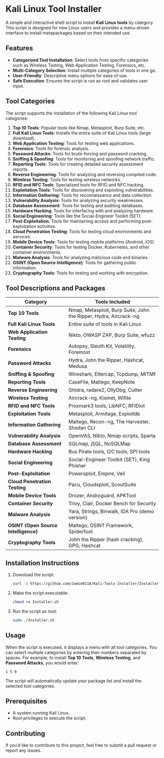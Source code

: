 
# Kali Linux Tool Installer

A simple and interactive shell script to install **Kali Linux tools** by category. 
This script is designed for new Linux users and provides a menu-driven interface to install metapackages based on their intended use.

## Features
- **Categorized Tool Installation**: Select tools from specific categories such as Wireless Testing, Web Application Testing, Forensics, etc.
- **Multi-Category Selection**: Install multiple categories of tools in one go.
- **User-Friendly**: Descriptive menu options for ease of use.
- **Safe Execution**: Ensures the script is run as root and validates user input.

## Tool Categories
The script supports the installation of the following Kali Linux tool categories:
1. **Top 10 Tools**: Popular tools like Nmap, Metasploit, Burp Suite, etc.
2. **Full Kali Linux Tools**: Installs the entire suite of Kali Linux tools (large download).
3. **Web Application Testing**: Tools for testing web applications.
4. **Forensics**: Tools for forensic analysis.
5. **Password Attacks**: Tools for brute-forcing and password cracking.
6. **Sniffing & Spoofing**: Tools for monitoring and spoofing network traffic.
7. **Reporting Tools**: Tools for creating detailed security assessment reports.
8. **Reverse Engineering**: Tools for analyzing and reversing compiled code.
9. **Wireless Testing**: Tools for testing wireless networks.
10. **RFID and NFC Tools**: Specialized tools for RFID and NFC hacking.
11. **Exploitation Tools**: Tools for discovering and exploiting vulnerabilities.
12. **Information Gathering**: Tools for reconnaissance and data collection.
13. **Vulnerability Analysis**: Tools for analyzing security weaknesses.
14. **Database Assessment**: Tools for testing and auditing databases.
15. **Hardware Hacking**: Tools for interfacing with and analyzing hardware.
16. **Social Engineering**: Tools like the Social-Engineer Toolkit (SET).
17. **Post-Exploitation**: Tools for maintaining access and performing post-exploitation activities.
18. **Cloud Penetration Testing**: Tools for testing cloud environments and services.
19. **Mobile Device Tools**: Tools for testing mobile platforms (Android, iOS).
20. **Container Security**: Tools for testing Docker, Kubernetes, and other container environments.
21. **Malware Analysis**: Tools for analyzing malicious code and binaries.
22. **OSINT (Open Source Intelligence)**: Tools for gathering public information.
23. **Cryptography Tools**: Tools for testing and working with encryption.

## Tool Descriptions and Packages

| **Category**                  | **Tools Included**                                                |
|-------------------------------|-------------------------------------------------------------------|
| **Top 10 Tools**              | Nmap, Metasploit, Burp Suite, John the Ripper, Hydra, Aircrack-ng |
| **Full Kali Linux Tools**     | Entire suite of tools in Kali Linux                              |
| **Web Application Testing**   | Nikto, OWASP ZAP, Burp Suite, wfuzz                              |
| **Forensics**                 | Autopsy, Sleuth Kit, Volatility, Foremost                       |
| **Password Attacks**          | Hydra, John the Ripper, Hashcat, Medusa                         |
| **Sniffing & Spoofing**       | Wireshark, Ettercap, Tcpdump, MITMf                             |
| **Reporting Tools**           | CaseFile, Maltego, KeepNote                                     |
| **Reverse Engineering**       | Ghidra, radare2, OllyDbg, Cutter                                |
| **Wireless Testing**          | Aircrack-ng, Kismet, Wifite                                     |
| **RFID and NFC Tools**        | Proxmark3 tools, LibNFC, RFIDiot                                |
| **Exploitation Tools**        | Metasploit, Armitage, Exploitdb                                 |
| **Information Gathering**     | Maltego, Recon-ng, The Harvester, Shodan CLI                    |
| **Vulnerability Analysis**    | OpenVAS, Nikto, Nmap scripts, Sparta                           |
| **Database Assessment**       | SQLmap, jSQL, NoSQLMap                                          |
| **Hardware Hacking**          | Bus Pirate tools, I2C tools, SPI tools                         |
| **Social Engineering**        | Social-Engineer Toolkit (SET), King Phisher                    |
| **Post-Exploitation**         | Powersploit, Empire, Veil                                       |
| **Cloud Penetration Testing** | Pacu, Cloudsploit, ScoutSuite                                   |
| **Mobile Device Tools**       | Drozer, Androguard, APKTool                                    |
| **Container Security**        | Trivy, Clair, Docker Bench for Security                        |
| **Malware Analysis**          | Yara, Strings, Binwalk, IDA Pro (demo version)                 |
| **OSINT (Open Source Intelligence)** | Maltego, OSINT Framework, Spiderfoot                       |
| **Cryptography Tools**        | John the Ripper (hash cracking), GPG, Hashcat                  |

## Installation Instructions
1. Download the script:
    ```bash
    curl -O https://github.com/Jamie0118/Kali-Tools-Installer/Installer.sh
    ```

2. Make the script executable:
    ```bash
    chmod +x Installer.sh
    ```

3. Run the script as root:
    ```bash
    sudo ./Installer.sh
    ```

## Usage
When the script is executed, it displays a menu with all tool categories. You can select multiple categories by entering their numbers separated by spaces. For example, to install **Top 10 Tools**, **Wireless Testing**, and **Password Attacks**, you would enter:
```
1 5 9
```

The script will automatically update your package list and install the selected tool categories.

## Prerequisites
- A system running Kali Linux.
- Root privileges to execute the script.

## Contributing
If you’d like to contribute to this project, feel free to submit a pull request or report any issues.
